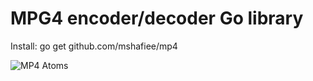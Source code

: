 # MPG4 encoder/decoder Go library
Install: go get github.com/mshafiee/mp4

![MP4 Atoms](https://developer.apple.com/library/content/documentation/QuickTime/RM/Fundamentals/QTOverview/art/structure_movie_atom.jpg)
